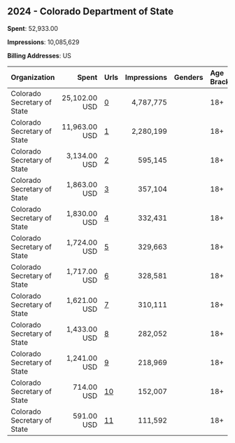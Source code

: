 ## 2024 - Colorado Department of State 
**Spent**: 52,933.00

**Impressions**: 10,085,629

**Billing Addresses**: US

|Organization|Spent|Urls|Impressions|Genders|Age Brackets|Country Codes|
|:---|---:|:---|---:|:---|:---|:---|
|Colorado Secretary of State|25,102.00 USD|[0](https://www.snap.com/political-ads/asset/df95b8c3565b54090ab0bf545ea8711dc6662d77a9c8565767466a1d21a3faa8?mediaType=mp4)|4,787,775||18+|united states|
|Colorado Secretary of State|11,963.00 USD|[1](https://www.snap.com/political-ads/asset/b33a6f40b8b664b5b4bdb9f6274bd0f2a63641fbb0c2bab1c5b641cf9ee4e044?mediaType=mp4)|2,280,199||18+|united states|
|Colorado Secretary of State|3,134.00 USD|[2](https://www.snap.com/political-ads/asset/f6b4293cbcd334d2c7041187e2a6aec5cfcf6cbe9b7930ab99bc3fe2ed356261?mediaType=mp4)|595,145||18+|united states|
|Colorado Secretary of State|1,863.00 USD|[3](https://www.snap.com/political-ads/asset/5c8045b2adb992a613dc1372938c179fb716529c1e3e950bb015fc0e19ed8540?mediaType=mp4)|357,104||18+|united states|
|Colorado Secretary of State|1,830.00 USD|[4](https://www.snap.com/political-ads/asset/ecb656785471c2ef3357befbe10f09130e9196aec0adc6cdf314903dff0a0b4d?mediaType=mp4)|332,431||18+|united states|
|Colorado Secretary of State|1,724.00 USD|[5](https://www.snap.com/political-ads/asset/8d1f60c8d958a8f7fe3c55468400a111046096dfc559b5a9e5be46b008f4292c?mediaType=jpg)|329,663||18+|united states|
|Colorado Secretary of State|1,717.00 USD|[6](https://www.snap.com/political-ads/asset/63f0dc05f2fa525ccc110faf648a6e5f815ee52c74bfd79e1eba0658d8142c3c?mediaType=jpg)|328,581||18+|united states|
|Colorado Secretary of State|1,621.00 USD|[7](https://www.snap.com/political-ads/asset/9d17229b82efffac9d7480648f874491ff05fe72372cf079a4c8d44f4026e79b?mediaType=jpg)|310,111||18+|united states|
|Colorado Secretary of State|1,433.00 USD|[8](https://www.snap.com/political-ads/asset/a2bd54bc3c7345d251a345a8a4c1a5ad84171dbeaea676ec3f8f1962dce3fb8e?mediaType=jpg)|282,052||18+|united states|
|Colorado Secretary of State|1,241.00 USD|[9](https://www.snap.com/political-ads/asset/f50c83a51a9cbf41915a96cb283b67cb5d13b869cafb42aca0802c6f81b7737b?mediaType=mp4)|218,969||18+|united states|
|Colorado Secretary of State|714.00 USD|[10](https://www.snap.com/political-ads/asset/e46fa6f27930be65160a46bab05a0537a7d197aa77c5bd8bcdb76cc2384dd19b?mediaType=mp4)|152,007||18+|united states|
|Colorado Secretary of State|591.00 USD|[11](https://www.snap.com/political-ads/asset/897bb049f9dd1e67a05b69316f38b7a952a7061678cadc214dbcc675a0218557?mediaType=mp4)|111,592||18+|united states|
